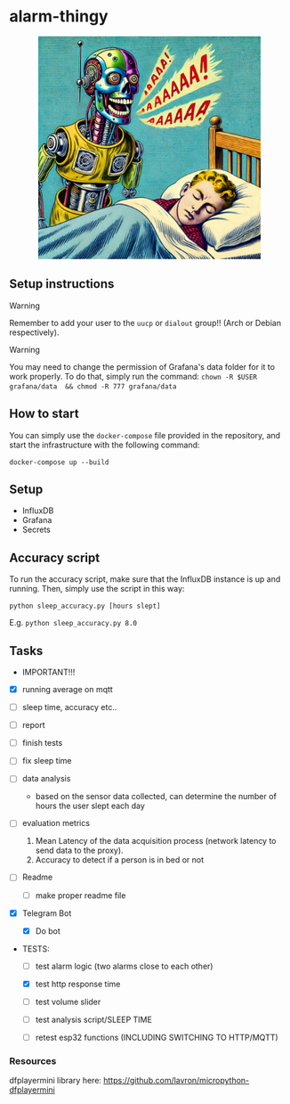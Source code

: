 # alarm-thingy

<p align="center">
  <img src="res//image.png" alt="Robot Alarm" width="400px"/>
</p>

## Setup instructions

> [!WARNING]
> Remember to add your user to the `uucp` or `dialout` group!! (Arch or Debian respectively).


> [!WARNING]
> You may need to change the permission of Grafana's data folder for it to work properly.
> To do that, simply run the command:
> `chown -R $USER grafana/data  && chmod -R 777 grafana/data`

## How to start
You can simply use the `docker-compose` file provided in the repository, and start the infrastructure with the following command:
```
docker-compose up --build
```

## Setup
- InfluxDB
- Grafana
- Secrets

## Accuracy script
To run the accuracy script, make sure that the InfluxDB instance is up and running. Then, simply use the script in this way:
```
python sleep_accuracy.py [hours slept]
```
E.g. `python sleep_accuracy.py 8.0`


## Tasks
- IMPORTANT!!!
 - [x] running average on mqtt
 - [ ] sleep time, accuracy etc..
 - [ ] report
 - [ ] finish tests
 - [ ] fix sleep time

- [ ] data analysis
  - based on the sensor data collected, can determine the number of hours the user slept each day
- [ ] evaluation metrics
  1. Mean Latency of the data acquisition process (network latency to send data to the proxy).
  2. Accuracy to detect if a person is in bed or not

- [ ] Readme
  - [ ] make proper readme file

- [x] Telegram Bot
  - [x] Do bot

- TESTS:
  - [ ] test alarm logic (two alarms close to each other)
  - [x] test http response time
  - [ ] test volume slider
  - [ ] test analysis script/SLEEP TIME
  - [ ] retest esp32 functions (INCLUDING SWITCHING TO HTTP/MQTT)


### Resources
dfplayermini library here: https://github.com/lavron/micropython-dfplayermini